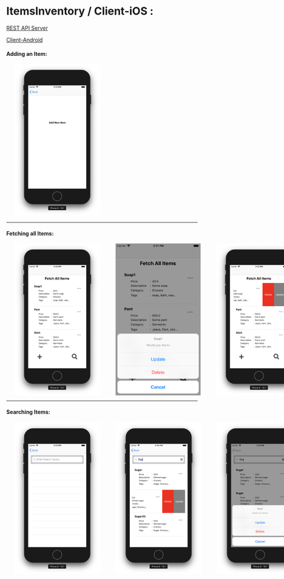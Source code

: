 # ItemsInventory / Client-iOS :

[REST API Server](https://github.com/ChandanAdiga/ItemsInventory/tree/master/NodeJS_ServerApps/)

[Client-Android](https://github.com/ChandanAdiga/ItemsInventory/tree/master/Client_Android/)

#### Adding an Item:
<img src="https://github.com/ChandanAdiga/ItemsInventory/blob/master/Client_iOS/Screenshot_AddItem.png" height="400" hspace="20"/>

------
#### Fetching all Items:
<div style="display:flex; flex-direction: row;">
  <img src="https://github.com/ChandanAdiga/ItemsInventory/blob/master/Client_iOS/Screenshot_FetchItems.png" height="400" hspace="20"/>
  <img src="https://github.com/ChandanAdiga/ItemsInventory/blob/master/Client_iOS/Screenshot_FetchItemsMenu1.png" height="400" hspace="20"/>
  <img src="https://github.com/ChandanAdiga/ItemsInventory/blob/master/Client_iOS/Screenshot_FetchItemsMenu2.png" height="400" hspace="20"/>
  <!-- <img src="https://github.com/ChandanAdiga/ItemsInventory/blob/master/Client_iOS/Screenshot_DeleteItem.png" height="400" hspace="20"/> -->
</div>


------
#### Searching Items:
<div style="display:flex; flex-direction: row;">
  <img src="https://github.com/ChandanAdiga/ItemsInventory/blob/master/Client_iOS/Screenshot_SearchItems1.png" height="400" hspace="20"/>
  <img src="https://github.com/ChandanAdiga/ItemsInventory/blob/master/Client_iOS/Screenshot_SearchItems2.png" height="400" hspace="20"/>
  <img src="https://github.com/ChandanAdiga/ItemsInventory/blob/master/Client_iOS/Screenshot_SearchItems3.png" height="400" hspace="20"/>
</div>

